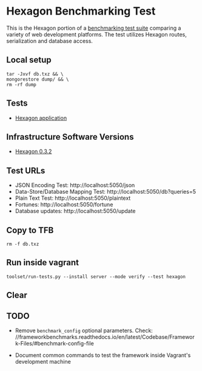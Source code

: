
# Hexagon Benchmarking Test

This is the Hexagon portion of a [benchmarking test suite](../) comparing a variety of web
development platforms. The test utilizes Hexagon routes, serialization and database access.


## Local setup

    tar -Jxvf db.txz && \
    mongorestore dump/ && \
    rm -rf dump


## Tests

* [Hexagon application](/src/main/java/co/there4/hexagon/Benchmark.kt)


## Infrastructure Software Versions

* [Hexagon 0.3.2](http://there4.co/hexagon)


## Test URLs

* JSON Encoding Test: http://localhost:5050/json
* Data-Store/Database Mapping Test: http://localhost:5050/db?queries=5 
* Plain Text Test: http://localhost:5050/plaintext 
* Fortunes: http://localhost:5050/fortune 
* Database updates: http://localhost:5050/update

## Copy to TFB

    rm -f db.txz
    
## Run inside vagrant

    toolset/run-tests.py --install server --mode verify --test hexagon
    
## Clear
    

## TODO

* Remove `benchmark_config` optional parameters. Check:
  //frameworkbenchmarks.readthedocs.io/en/latest/Codebase/Framework-Files/#benchmark-config-file

* Document common commands to test the framework inside Vagrant's development machine
